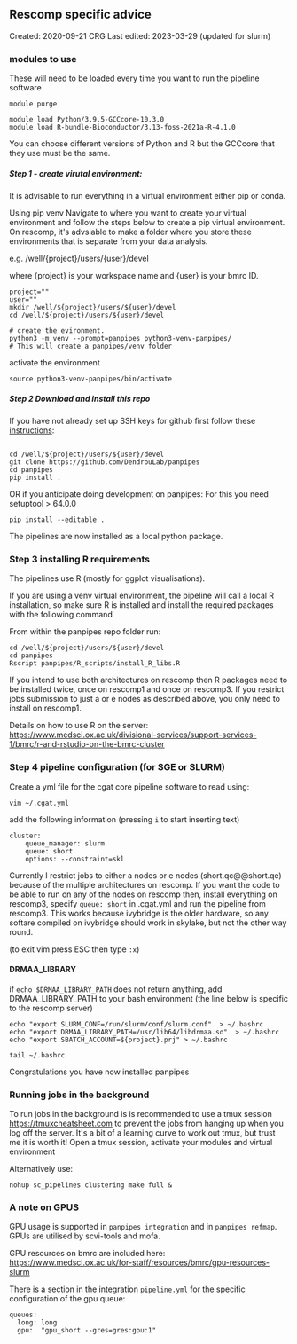 
## Rescomp specific advice
Created: 2020-09-21 CRG
Last edited: 2023-03-29 (updated for slurm)


### modules to use
These will need to be loaded every time you want to run the pipeline software


```
module purge

module load Python/3.9.5-GCCcore-10.3.0
module load R-bundle-Bioconductor/3.13-foss-2021a-R-4.1.0
```

You can choose different versions of Python and R but the GCCcore that they use must be the same.




##### Step 1 - create virutal environment:

It is advisable to run everything in a virtual environment either pip or conda.

Using pip venv
Navigate to where you want to create your virtual environment  and follow the steps below to create a pip virtual environment. On rescomp, it's advsiable to make a folder where you store these environments that is separate from your data analysis.

e.g. /well/{project}/users/{user}/devel

where {project} is your workspace name
and {user} is your bmrc ID.

```
project=""
user=""
mkdir /well/${project}/users/${user}/devel
cd /well/${project}/users/${user}/devel

# create the evironment.
python3 -m venv --prompt=panpipes python3-venv-panpipes/
# This will create a panpipes/venv folder
```

activate the environment

```
source python3-venv-panpipes/bin/activate
```


##### Step 2 Download and install this repo
If you have not already set up SSH keys for github first follow these [instructions](https://github.com/DendrouLab/panpipes/docs/set_up_ssh_keys_for_github.md): 


```

cd /well/${project}/users/${user}/devel
git clone https://github.com/DendrouLab/panpipes
cd panpipes
pip install .
```
OR if you anticipate doing development on panpipes:
For this you need setuptool > 64.0.0
```
pip install --editable .
```

The pipelines are now installed as a local python package.

### Step 3 installing R requirements
The pipelines use R (mostly for ggplot visualisations). 

If you are using a venv virtual environment,  the pipeline will call a local R installation, so make sure R is installed and install the required packages with the following command

From within the panpipes repo folder run:
```
cd /well/${project}/users/${user}/devel
cd panpipes
Rscript panpipes/R_scripts/install_R_libs.R
```

<!-- 
```
pip install git+https://github.com/DendrouLab/panpipes
``` -->

If you intend to use both architectures on rescomp then R packages need to be installed twice, once on rescomp1 and once on rescomp3. If you restrict jobs submission to just a or e nodes as described above, you only need to install on rescomp1.  

Details on how to use R on the server:
https://www.medsci.ox.ac.uk/divisional-services/support-services-1/bmrc/r-and-rstudio-on-the-bmrc-cluster


### Step 4 pipeline configuration (for SGE or SLURM)

Create a yml file for the cgat core pipeline software to read using:

```
vim ~/.cgat.yml
```
add the following information (pressing `i` to start inserting text)
```
cluster:
    queue_manager: slurm 
    queue: short
    options: --constraint=skl 

```
Currently I restrict jobs to either a nodes or e nodes (short.qc@@short.qe) because of the multiple architectures on rescomp.
If you want the code to be able to run on any of the nodes on rescomp then, install everything on rescomp3, specify `queue: short` in .cgat.yml and run the pipeline from rescomp3. 
This works because ivybridge is the older hardware, so any softare compiled on ivybridge should work in skylake, but not the other way round. 

(to exit vim press ESC then type `:x`)


#### DRMAA_LIBRARY

if `echo $DRMAA_LIBRARY_PATH` does not return anything, add DRMAA_LIBRARY_PATH to your bash environment (the line below is specific to the rescomp server)


```
echo "export SLURM_CONF=/run/slurm/conf/slurm.conf"  > ~/.bashrc
echo "export DRMAA_LIBRARY_PATH=/usr/lib64/libdrmaa.so"  > ~/.bashrc
echo "export SBATCH_ACCOUNT=${project}.prj" > ~/.bashrc

tail ~/.bashrc
```


Congratulations you have now installed panpipes


### Running jobs in the background
To run jobs in the background is is recommended to use a tmux session https://tmuxcheatsheet.com
to prevent the jobs from hanging up when you log off the server. It's a bit of a learning curve to work out tmux, but trust me it is worth it!
Open a tmux session, activate your modules and virtual environment


Alternatively use:
```
nohup sc_pipelines clustering make full &
```

### A note on GPUS

GPU usage is supported in `panpipes integration` and in `panpipes refmap`.
GPUs are utilised by scvi-tools and mofa.

GPU resources on bmrc are included here: https://www.medsci.ox.ac.uk/for-staff/resources/bmrc/gpu-resources-slurm

There is a section in the integration `pipeline.yml` for the specific configuration of the gpu queue:
```
queues:
  long: long
  gpu:  "gpu_short --gres=gres:gpu:1"
```


